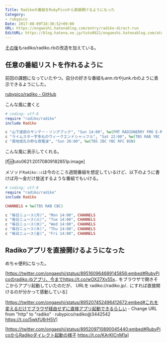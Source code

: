 ```yaml
---
Title: Radikoの番組をRubyPicoから直接開けるようになった
Category:
- rubypico
Date: 2017-08-09T18:30:52+09:00
URL: https://ongaeshi.hatenablog.com/entry/radiko-direct-run
EditURL: https://blog.hatena.ne.jp/tuto0621/ongaeshi.hatenablog.com/atom/entry/8599973812287119506
---
```


[その後](http://ongaeshi.hatenablog.com/entry/radiko-junk-ann)もradiko/radiko.rbの改造を加えている。

## 任意の番組リストを作れるように
前回の課題になっていたやつ。自分の好きな番組もann.rbやjunk.rbのように表示できるようにした。

[rubypico/radiko - GitHub](https://github.com/rubypico/radiko)

こんな風に書くと

```ruby
# coding: utf-8
require "radiko/radiko"
include Radiko

c "山下達郎のサンデー・ソングブック", "Sun 14:00", %w(FMT RADIONERRY FMO E-RADIO FMAICHI FMGIFU)
c "ライムスター宇多丸のウィークエンドシャッフル", "Sat 22:00", %w(TBS RAB YBC RBC)
c "菊地成孔の粋な夜電波", "Sun 20:00", %w(TBS IBC YBC RFC BSN)
```

こんな風に表示してくれる。

[f:id:tuto0621:20170809182851p:image]

メソッド`Radiko::c`は今のところ週間番組を想定しているけど、以下のように書けば月～金だけ放送するような番組でもいける。

```ruby
# coding: utf-8
require "radiko/radiko"
include Radiko

CHANNELS = %w(TBS RAB CBC)

c "毎日ニュース(月)", "Mon 14:00", CHANNELS
c "毎日ニュース(火)", "Tue 14:00", CHANNELS
c "毎日ニュース(水)", "Wed 14:00", CHANNELS
c "毎日ニュース(木)", "Thu 14:00", CHANNELS
c "毎日ニュース(金)", "Fri 14:00", CHANNELS
```

## Radikoアプリを直接開けるようになった

めちゃ便利になった。


[https://twitter.com/ongaeshi/status/895160964689145856:embed#RubyPicoのradiko.rbアプリ、今までhttps://t.co/wOX27Xv55x.. をブラウザで開きそこからアプリ起動していたのだが、 URLを radiko://radiko.jp/.. にすれば直接開けるのが分かって感動している]

[https://twitter.com/ongaeshi/status/895207452496412672:embed#これを変えるだけでブラウザ経由せずに直接アプリ起動できるらしい - Change URL from "http" to "radiko" · rubypico/radiko@3442542 https://t.co/5wkfU6rH5V]

[https://twitter.com/ongaeshi/status/895209710890045440:embed#RubyPicoからRadikoダイレクト起動の様子 https://t.co/KArKICnM1a]


